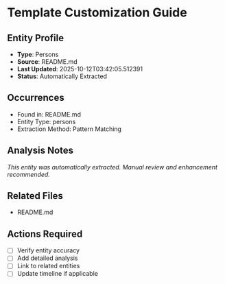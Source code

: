 # Template Customization Guide

## Entity Profile
- **Type**: Persons
- **Source**: README.md
- **Last Updated**: 2025-10-12T03:42:05.512391
- **Status**: Automatically Extracted

## Occurrences
- Found in: README.md
- Entity Type: persons
- Extraction Method: Pattern Matching

## Analysis Notes
*This entity was automatically extracted. Manual review and enhancement recommended.*

## Related Files
- README.md

## Actions Required
- [ ] Verify entity accuracy
- [ ] Add detailed analysis
- [ ] Link to related entities
- [ ] Update timeline if applicable
